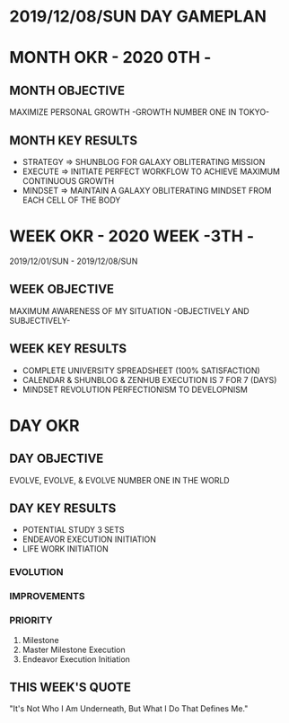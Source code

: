 # 2019/12/08/SUN DAY GAMEPLAN

# MONTH OKR - 2020 0TH -

## MONTH OBJECTIVE

MAXIMIZE PERSONAL GROWTH -GROWTH NUMBER ONE IN TOKYO-

## MONTH KEY RESULTS

- STRATEGY => SHUNBLOG FOR GALAXY OBLITERATING MISSION
- EXECUTE => INITIATE PERFECT WORKFLOW TO ACHIEVE MAXIMUM CONTINUOUS GROWTH
- MINDSET => MAINTAIN A GALAXY OBLITERATING MINDSET FROM EACH CELL OF THE BODY

# WEEK OKR - 2020 WEEK -3TH -

2019/12/01/SUN - 2019/12/08/SUN

## WEEK OBJECTIVE

MAXIMUM AWARENESS OF MY SITUATION -OBJECTIVELY AND SUBJECTIVELY-

## WEEK KEY RESULTS

- COMPLETE UNIVERSITY SPREADSHEET (100% SATISFACTION)
- CALENDAR & SHUNBLOG & ZENHUB EXECUTION IS 7 FOR 7 (DAYS)
- MINDSET REVOLUTION PERFECTIONISM TO DEVELOPNISM

# DAY OKR

## DAY OBJECTIVE

EVOLVE, EVOLVE, & EVOLVE NUMBER ONE IN THE WORLD

## DAY KEY RESULTS

- POTENTIAL STUDY 3 SETS
- ENDEAVOR EXECUTION INITIATION
- LIFE WORK INITIATION

### EVOLUTION

### IMPROVEMENTS

### PRIORITY

1. Milestone
2. Master Milestone Execution
3. Endeavor Execution Initiation

## THIS WEEK'S QUOTE

"It's Not Who I Am Underneath, But What I Do That Defines Me."

